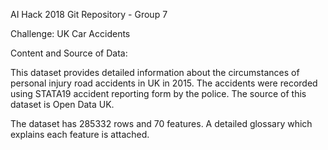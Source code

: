 AI Hack 2018 Git Repository - Group 7

Challenge: UK Car Accidents

Content and Source of Data: 

This dataset provides detailed information about the circumstances of personal injury road accidents in UK in 2015. The accidents were recorded using STATA19 accident reporting form by the police. The source of this dataset is Open Data UK.

The dataset has 285332 rows and 70 features. A detailed glossary which explains each feature is attached.

